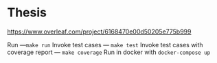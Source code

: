 # Thesis

https://www.overleaf.com/project/6168470e00d50205e775b999

Run —`make run`
Invoke test cases — `make test`
Invoke test cases with coverage report — `make coverage`
Run in docker with `docker-compose up`
